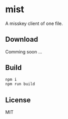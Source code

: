 # mist
A misskey client of one file.

## Download
Comming soon ...

## Build
```sh
npm i
npm run build
```

## License
MIT

